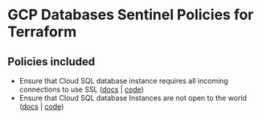 # GCP Databases Sentinel Policies for Terraform

## Policies included

-  Ensure that Cloud SQL database instance requires all incoming connections to use SSL ([docs](https://github.com/rclark/policy-library-gcp-databases-terraform-policies/blob/main/docs/policies/cloud-sql-databases-instance-requires-all-incoming-connections-to-use-ssl.md) | [code](https://github.com/rclark/policy-library-gcp-databases-terraform-policies/blob/main/policies/cloud-sql-databases-instance-requires-all-incoming-connections-to-use-ssl/cloud-sql-databases-instance-requires-all-incoming-connections-to-use-ssl.sentinel))
-  Ensure that Cloud SQL database Instances are not open to the world ([docs](https://github.com/rclark/policy-library-gcp-databases-terraform-policies/blob/main/docs/policies/cloud-sql-databases-instances-are-not-open-to-the-world.md) | [code](https://github.com/rclark/policy-library-gcp-databases-terraform-policies/blob/main/policies/cloud-sql-databases-instances-are-not-open-to-the-world/cloud-sql-databases-instances-are-not-open-to-the-world.sentinel))